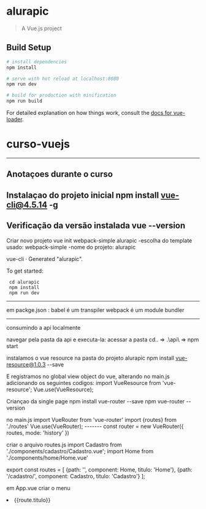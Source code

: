 # alurapic

> A Vue.js project

## Build Setup

``` bash
# install dependencies
npm install

# serve with hot reload at localhost:8080
npm run dev

# build for production with minification
npm run build
```

For detailed explanation on how things work, consult the [docs for vue-loader](http://vuejs.github.io/vue-loader).
# curso-vuejs

------------
Anotaçoes durante o curso
-----------------------
Instalaçao do projeto inicial
npm install vue-cli@4.5.14 -g
-----------------------
Verificação da versão instalada
vue --version      
-----------------------
Criar novo projeto
vue init webpack-simple alurapic
-escolha do template usado: webpack-simple
-nome do projeto: alurapic

vue-cli · Generated "alurapic".

   To get started:

     cd alurapic
     npm install
     npm run dev

-----------------------

em packge.json :
babel é um transpiler
webpack é um module bundler

-----------------------

consumindo a api localmente

navegar pela pasta da api e executa-la: 
  acessar a pasta cd.. => .\api\  =>   npm start

instalamos o vue resource na pasta do projeto alurapic
  npm install vue-resource@1.0.3 --save

E registramos no global view object do vue, alterando no main.js adicionando os seguintes codigos:
  import VueResource from 'vue-resource';
  Vue.use(VueResource);

Criançao da single page
  npm install vue-router --save
  npm vue-router --version

no main.js 
    import VueRouter from 'vue-router'
    import {routes} from './routes'
    Vue.use(VueRouter);
    -------
    const router = new VueRouter({ 
    routes,
    mode: 'history'
    })

criar o arquivo routes.js
  import Cadastro from './components/cadastro/Cadastro.vue';
  import Home from './components/home/Home.vue'

  export const routes = [
  {path: '', component: Home, titulo: 'Home'},
  {path: '/cadastro/', component: Cadastro, titulo: 'Cadastro'}
  ];

  em App.vue criar o menu
  <nav>
    <li v-for="(route, idx) in routes" :key="idx">
      <router-link :to="route.path ? route.path: '/' "> {{route.titulo}} </router-link>
    </li> 
  </nav>
  





